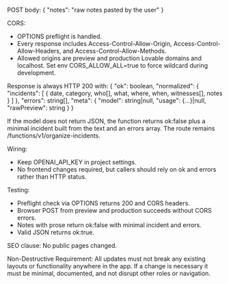 POST body:
{ "notes": "raw notes pasted by the user" }

CORS:
- OPTIONS preflight is handled.
- Every response includes Access-Control-Allow-Origin, Access-Control-Allow-Headers, and Access-Control-Allow-Methods.
- Allowed origins are preview and production Lovable domains and localhost. Set env CORS_ALLOW_ALL=true to force wildcard during development.

Response is always HTTP 200 with:
{
  "ok": boolean,
  "normalized": { "incidents": [ { date, category, who[], what, where, when, witnesses[], notes } ] },
  "errors": string[],
  "meta": { "model": string|null, "usage": {...}|null, "rawPreview": string }
}

If the model does not return JSON, the function returns ok:false plus a minimal incident built from the text and an errors array. The route remains /functions/v1/organize-incidents.

Wiring:
- Keep OPENAI_API_KEY in project settings.
- No frontend changes required, but callers should rely on ok and errors rather than HTTP status.

Testing:
- Preflight check via OPTIONS returns 200 and CORS headers.
- Browser POST from preview and production succeeds without CORS errors.
- Notes with prose return ok:false with minimal incident and errors.
- Valid JSON returns ok:true.

SEO clause:
No public pages changed.

Non-Destructive Requirement:
All updates must not break any existing layouts or functionality anywhere in the app. If a change is necessary it must be minimal, documented, and not disrupt other roles or navigation.